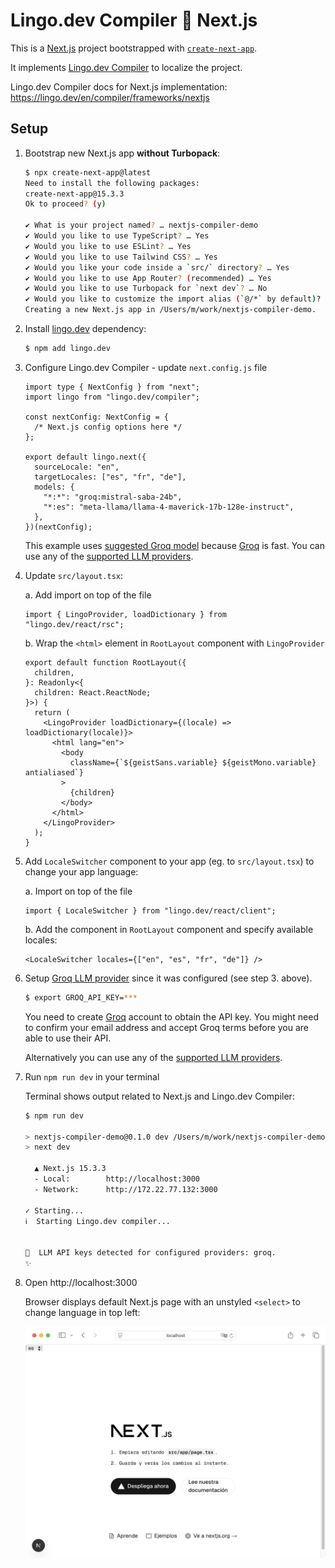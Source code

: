 # Lingo.dev Compiler 💚 Next.js

This is a [Next.js](https://nextjs.org) project bootstrapped with [`create-next-app`](https://nextjs.org/docs/app/api-reference/cli/create-next-app).

It implements [Lingo.dev Compiler](https://lingo.dev/en/compiler) to localize the project.

Lingo.dev Compiler docs for Next.js implementation: https://lingo.dev/en/compiler/frameworks/nextjs

## Setup

1. Bootstrap new Next.js app **without Turbopack**:

   ```sh
   $ npx create-next-app@latest
   Need to install the following packages:
   create-next-app@15.3.3
   Ok to proceed? (y)

   ✔ What is your project named? … nextjs-compiler-demo
   ✔ Would you like to use TypeScript? … Yes
   ✔ Would you like to use ESLint? … Yes
   ✔ Would you like to use Tailwind CSS? … Yes
   ✔ Would you like your code inside a `src/` directory? … Yes
   ✔ Would you like to use App Router? (recommended) … Yes
   ✔ Would you like to use Turbopack for `next dev`? … No
   ✔ Would you like to customize the import alias (`@/*` by default)? … No
   Creating a new Next.js app in /Users/m/work/nextjs-compiler-demo.
   ```

2. Install [lingo.dev](https://github.com/lingodotdev/lingo.dev/) dependency:

   ```sh
   $ npm add lingo.dev
   ```

3. Configure Lingo.dev Compiler - update `next.config.js` file

   ```tsx
   import type { NextConfig } from "next";
   import lingo from "lingo.dev/compiler";

   const nextConfig: NextConfig = {
     /* Next.js config options here */
   };

   export default lingo.next({
     sourceLocale: "en",
     targetLocales: ["es", "fr", "de"],
     models: {
       "*:*": "groq:mistral-saba-24b",
       "*:es": "meta-llama/llama-4-maverick-17b-128e-instruct",
     },
   })(nextConfig);
   ```

   This example uses [suggested Groq model](https://lingo.dev/en/compiler/configuration/advanced#suggested-groq-models) because [Groq](https://groq.com/) is fast. You can use any of the [supported LLM providers](https://lingo.dev/en/compiler/how-it-works#llm-providers).

4. Update `src/layout.tsx`:

   a. Add import on top of the file

   ```tsx
   import { LingoProvider, loadDictionary } from "lingo.dev/react/rsc";
   ```

   b. Wrap the `<html>` element in `RootLayout` component with `LingoProvider`

   ```tsx
   export default function RootLayout({
     children,
   }: Readonly<{
     children: React.ReactNode;
   }>) {
     return (
       <LingoProvider loadDictionary={(locale) => loadDictionary(locale)}>
         <html lang="en">
           <body
             className={`${geistSans.variable} ${geistMono.variable} antialiased`}
           >
             {children}
           </body>
         </html>
       </LingoProvider>
     );
   }
   ```

5. Add `LocaleSwitcher` component to your app (eg. to `src/layout.tsx`) to change your app language:

   a. Import on top of the file

   ```tsx
   import { LocaleSwitcher } from "lingo.dev/react/client";
   ```

   b. Add the component in `RootLayout` component and specify available locales:

   ```tsx
   <LocaleSwitcher locales={["en", "es", "fr", "de"]} />
   ```

6. Setup [Groq LLM provider](https://groq.com/) since it was configured (see step 3. above).

   ```sh
   $ export GROQ_API_KEY=***
   ```

   You need to create [Groq](https://groq.com/) account to obtain the API key. You might need to confirm your email address and accept Groq terms before you are able to use their API.

   Alternatively you can use any of the [supported LLM providers](https://lingo.dev/en/compiler/how-it-works#llm-providers).

7. Run `npm run dev` in your terminal

   Terminal shows output related to Next.js and Lingo.dev Compiler:

   ```sh
   $ npm run dev

   > nextjs-compiler-demo@0.1.0 dev /Users/m/work/nextjs-compiler-demo
   > next dev

     ▲ Next.js 15.3.3
     - Local:        http://localhost:3000
     - Network:      http://172.22.77.132:3000

   ✓ Starting...
   ℹ️  Starting Lingo.dev compiler...


   🔑  LLM API keys detected for configured providers: groq.
   ✨
   ```

8. Open http://localhost:3000

   Browser displays default Next.js page with an unstyled `<select>` to change language in top left:

   ![localhost](localhost.png)
